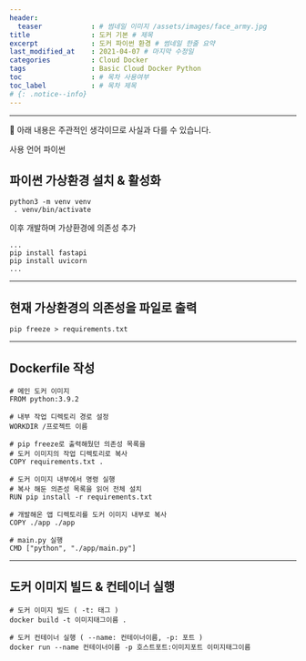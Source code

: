 ```yaml
---
header:
  teaser            : # 썸네일 이미지 /assets/images/face_army.jpg
title               : 도커 기본 # 제목
excerpt             : 도커 파이썬 환경 # 썸네일 한줄 요약
last_modified_at    : 2021-04-07 # 마지막 수정일
categories          : Cloud Docker
tags                : Basic Cloud Docker Python
toc                 : # 목차 사용여부
toc_label           : # 목차 제목
# {: .notice--info}
---
```


---

🚫 아래 내용은 주관적인 생각이므로 사실과 다를 수 있습니다.

사용 언어 파이썬

## 파이썬 가상환경 설치 & 활성화
```
python3 -m venv venv
 . venv/bin/activate
```

이후 개발하며 가상환경에 의존성 추가
``` 
...
pip install fastapi
pip install uvicorn
...
```

---

## 현재 가상환경의 의존성을 파일로 출력
```
pip freeze > requirements.txt
```

---

## Dockerfile 작성
```
# 메인 도커 이미지
FROM python:3.9.2

# 내부 작업 디렉토리 경로 설정
WORKDIR /프로젝트 이름

# pip freeze로 출력해뒀던 의존성 목록을
# 도커 이미지의 작업 디렉토리로 복사
COPY requirements.txt .

# 도커 이미지 내부에서 명령 실행
# 복사 해둔 의존성 목록을 읽어 전체 설치
RUN pip install -r requirements.txt

# 개발해온 앱 디렉토리를 도커 이미지 내부로 복사
COPY ./app ./app

# main.py 실행
CMD ["python", "./app/main.py"]
```

---

## 도커 이미지 빌드 & 컨테이너 실행

```
# 도커 이미지 빌드 ( -t: 태그 )
docker build -t 이미지태그이름 .

# 도커 컨테이너 실행 ( --name: 컨테이너이름, -p: 포트 )
docker run --name 컨테이너이름 -p 호스트포트:이미지포트 이미지태그이름
```

